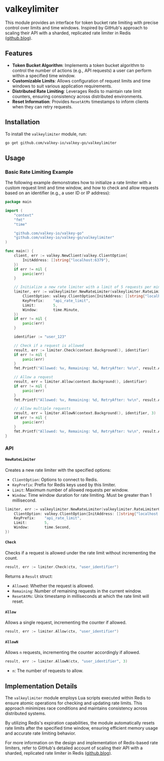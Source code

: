 
# valkeylimiter

This module provides an interface for token bucket rate limiting with precise control over limits and time windows. Inspired by GitHub's approach to scaling their API with a sharded, replicated rate limiter in Redis ([github.blog](https://github.blog/engineering/infrastructure/how-we-scaled-github-api-sharded-replicated-rate-limiter-redis/)).

## Features

- **Token Bucket Algorithm**: Implements a token bucket algorithm to control the number of actions (e.g., API requests) a user can perform within a specified time window.
- **Customizable Limits**: Allows configuration of request limits and time windows to suit various application requirements.
- **Distributed Rate Limiting**: Leverages Redis to maintain rate limit counters, ensuring consistency across distributed environments.
- **Reset Information**: Provides `ResetAtMs` timestamps to inform clients when they can retry requests.

## Installation

To install the `valkeylimiter` module, run:

```bash
go get github.com/valkey-io/valkey-go/valkeylimiter
```

## Usage

### Basic Rate Limiting Example

The following example demonstrates how to initialize a rate limiter with a custom request limit and time window, and how to check and allow requests based on an identifier (e.g., a user ID or IP address):

```go
package main

import (
	"context"
	"fmt"
	"time"

	"github.com/valkey-io/valkey-go"
	"github.com/valkey-io/valkey-go/valkeylimiter"
)

func main() {
	client, err := valkey.NewClient(valkey.ClientOption{
		InitAddress: []string{"localhost:6379"},
	})
	if err != nil {
		panic(err)
	}

	// Initialize a new rate limiter with a limit of 5 requests per minute
	limiter, err := valkeylimiter.NewRateLimiter(valkeylimiter.RateLimiterOption{
		ClientOption: valkey.ClientOption{InitAddress: []string{"localhost:6379"}},
		KeyPrefix:    "api_rate_limit",
		Limit:        5,
		Window:       time.Minute,
	})
	if err != nil {
		panic(err)
	}

	identifier := "user_123"

	// Check if a request is allowed
	result, err := limiter.Check(context.Background(), identifier)
	if err != nil {
		panic(err)
	}
	fmt.Printf("Allowed: %v, Remaining: %d, RetryAfter: %v\n", result.Allowed, result.Remaining, result.RetryAfter)

	// Allow a request
	result, err = limiter.Allow(context.Background(), identifier)
	if err != nil {
		panic(err)
	}
	fmt.Printf("Allowed: %v, Remaining: %d, RetryAfter: %v\n", result.Allowed, result.Remaining, result.RetryAfter)

	// Allow multiple requests
	result, err = limiter.AllowN(context.Background(), identifier, 3)
	if err != nil {
		panic(err)
	}
	fmt.Printf("Allowed: %v, Remaining: %d, RetryAfter: %v\n", result.Allowed, result.Remaining, result.RetryAfter)
}
```

### API

#### `NewRateLimiter`

Creates a new rate limiter with the specified options:

- `ClientOption`: Options to connect to Redis.
- `KeyPrefix`: Prefix for Redis keys used by this limiter.
- `Limit`: Maximum number of allowed requests per window.
- `Window`: Time window duration for rate limiting. Must be greater than 1 millisecond.

```go
limiter, err := valkeylimiter.NewRateLimiter(valkeylimiter.RateLimiterOption{
	ClientOption: valkey.ClientOption{InitAddress: []string{"localhost:6379"}},
	KeyPrefix:    "api_rate_limit",
	Limit:        5,
	Window:       time.Second,
})
```

#### `Check`

Checks if a request is allowed under the rate limit without incrementing the count.

```go
result, err := limiter.Check(ctx, "user_identifier")
```

Returns a `Result` struct:

- `Allowed`: Whether the request is allowed.
- `Remaining`: Number of remaining requests in the current window.
- `ResetAtMs`: Unix timestamp in milliseconds at which the rate limit will reset.

#### `Allow`

Allows a single request, incrementing the counter if allowed.

```go
result, err := limiter.Allow(ctx, "user_identifier")
```

#### `AllowN`

Allows `n` requests, incrementing the counter accordingly if allowed.

```go
result, err := limiter.AllowN(ctx, "user_identifier", 3)
```

- `n`: The number of requests to allow.

## Implementation Details

The `valkeylimiter` module employs Lua scripts executed within Redis to ensure atomic operations for checking and updating rate limits. This approach minimizes race conditions and maintains consistency across distributed systems.

By utilizing Redis's expiration capabilities, the module automatically resets rate limits after the specified time window, ensuring efficient memory usage and accurate rate limiting behavior.

For more information on the design and implementation of Redis-based rate limiters, refer to GitHub's detailed account of scaling their API with a sharded, replicated rate limiter in Redis ([github.blog](https://github.blog/engineering/infrastructure/how-we-scaled-github-api-sharded-replicated-rate-limiter-redis/)).
